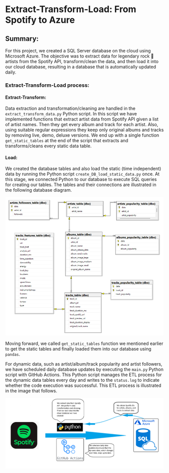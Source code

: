 # Extract-Transform-Load: From Spotify to Azure
## Summary:
For this project, we created a SQL Server database on the cloud using Microsoft Azure. The objective was to extract data for legendary rock 🎸 artists from the Spotify API, transform/clean the data, and then load it into our cloud database, resulting in a database that is automatically updated daily.


### Extract-Transform-Load process:

#### Extract-Transform:
Data extraction and transformation/cleaning are handled in the `extract_transform_data.py` Python script. In this script we have implemented functions that extract artist data from Spotify API given a list of artist names. Then they get every album and track for each artist. Also, using suitable regular expressions they keep only original albums and tracks by removing live, demo, deluxe versions. We end up with a single function `get_static_tables` at the end of the script  that extracts and transforms/cleans every static data table.

#### Load:
We created the database tables and also load the static (time independent) data by running the Python script `create_DB_load_static_data.py` once. At this stage, we connected Python to our database to execute SQL queries for creating our tables. The tables and their connections are illustrated in the following database diagram.

![Alt Text](images/database_diagram.png)


 Moving forward, we called `get_static_tables` function we mentioned earlier to get the static tables and finally loaded them into our database using `pandas`.

For dynamic data, such as artist/album/track popularity and artist followers, we have scheduled daily database updates by executing the `main.py` Python script with GitHub Actions. This Python script manages the ETL process for the dynamic data tables every day and writes to the `status.log` to indicate whether the code execution was successful. This ETL process is illustrated in the image that follows.


![Alt Text](images/ETL.png)

